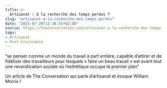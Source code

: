```yaml
---
title: >-
  Artisanat : à la recherche des temps perdus ?
slug: "artisanat-a-la-recherche-des-temps-perdus"
date: "2025-07-20T12:38:55+02:00"
source: https://theconversation.com/artisanat-a-la-recherche-des-temps-perdus-231123
tags:
- Artisanat
- Post-Croissance
---
```

“se penser comme un monde du travail à part entière, capable d’attirer et de fidéliser des travailleurs pour lesquels « faire un beau travail » est avant tout une revendication sociale où l’esthétique occupe le premier plan”


Un article de The Conversation qui parle d’artisanat et évoque William Morris !